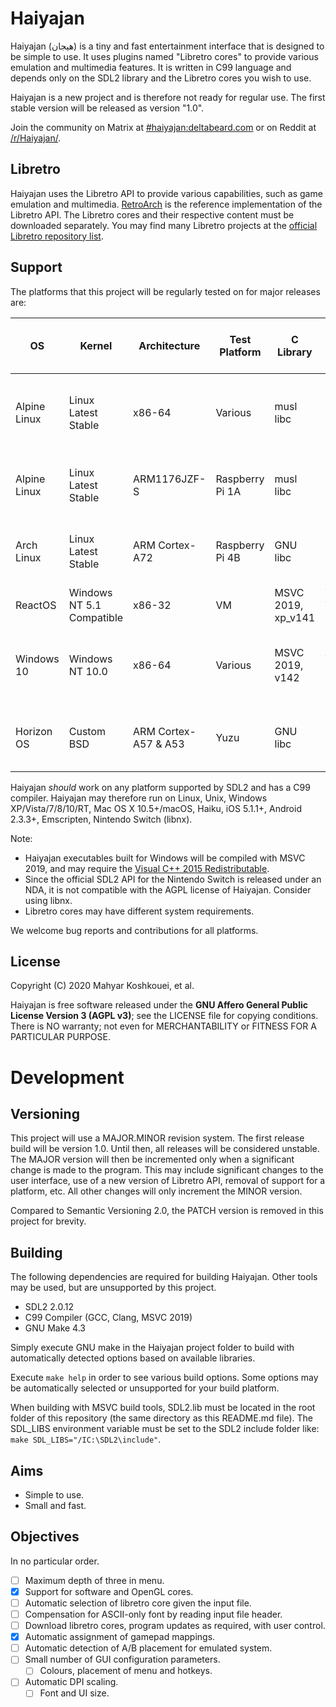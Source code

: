 # Haiyajan
Haiyajan (هیجان) is a tiny and fast entertainment interface that is designed to
be simple to use. It uses plugins named "Libretro cores" to provide various
emulation and multimedia features. It is written in C99 language and depends
only on the SDL2 library and the Libretro cores you wish to use.

Haiyajan is a new project and is therefore not ready for regular use. The first
stable version will be released as version "1.0".

Join the community on Matrix at [#haiyajan:deltabeard.com](https://matrix.to/#/#haiyajan:deltabeard.com)
or on Reddit at [/r/Haiyajan/](https://www.reddit.com/r/Haiyajan/).

## Libretro
Haiyajan uses the Libretro API to provide various capabilities, such as game
emulation and multimedia. [RetroArch](https://github.com/libretro/RetroArch) is
the reference implementation of the Libretro API. The Libretro cores and their
respective content must be downloaded separately. You may find many Libretro
projects at the [official Libretro repository list](https://github.com/libretro/).

## Support
The platforms that this project will be regularly tested on for
major releases are:

| OS           | Kernel                    | Architecture         | Test Platform   | C Library          | Additionally Tests Support For:                |
|--------------|---------------------------|----------------------|-----------------|--------------------|------------------------------------------------|
| Alpine Linux | Linux Latest Stable       | x86-64               | Various         | musl libc          | Generic Modern Linux System with OpenGL 3.3+   |
| Alpine Linux | Linux Latest Stable       | ARM1176JZF-S         | Raspberry Pi 1A | musl libc          | Any Low Power Linux System with OpenGLES 2     |
| Arch Linux   | Linux Latest Stable       | ARM Cortex-A72       | Raspberry Pi 4B | GNU libc           | Any High Power Linux System with OpenGLES 3    |
| ReactOS      | Windows NT 5.1 Compatible | x86-32               | VM              | MSVC 2019, xp_v141 | Wine, Windows XP/7/8.1/10                      |
| Windows 10   | Windows NT 10.0           | x86-64               | Various         | MSVC 2019, v142    | Generic Modern Windows System with OpenGL 3.3+ |
| Horizon OS   | Custom BSD                | ARM Cortex-A57 & A53 | Yuzu            | GNU libc           | Nintendo Switch via libNX with OpenGL 3.3+     |


Haiyajan *should* work on any platform supported by SDL2 and has a C99
compiler. Haiyajan may therefore run on Linux, Unix, Windows
XP/Vista/7/8/10/RT, Mac OS X 10.5+/macOS, Haiku, iOS 5.1.1+, Android 2.3.3+,
Emscripten, Nintendo Switch (libnx).

Note:
- Haiyajan executables built for Windows will be compiled with MSVC 2019, and
may require the
[Visual C++ 2015 Redistributable](https://support.microsoft.com/en-us/help/2977003/the-latest-supported-visual-c-downloads).
- Since the official SDL2 API for the Nintendo Switch is released under an NDA,
it is not compatible with the AGPL license of Haiyajan. Consider using libnx.
- Libretro cores may have different system requirements.

We welcome bug reports and contributions for all platforms.

## License
Copyright (C) 2020 Mahyar Koshkouei, et al.

Haiyajan is free software released under the **GNU Affero General Public
License Version 3 (AGPL v3)**; see the LICENSE file for copying conditions.
There is NO warranty; not even for MERCHANTABILITY or FITNESS FOR A
PARTICULAR PURPOSE.

# Development

## Versioning
This project will use a MAJOR.MINOR revision system. The first release build
will be version 1.0. Until then, all releases will be considered unstable.
The MAJOR version will then be incremented only when a significant change is
made to the program. This may include significant changes to the user interface,
use of a new version of Libretro API, removal of support for a platform, etc.
All other changes will only increment the MINOR version.

Compared to Semantic Versioning 2.0, the PATCH version is removed in this
project for brevity.

## Building
The following dependencies are required for building Haiyajan. Other tools
may be used, but are unsupported by this project.
- SDL2 2.0.12
- C99 Compiler (GCC, Clang, MSVC 2019)
- GNU Make 4.3

Simply execute GNU make in the Haiyajan project folder to build with
automatically detected options based on available libraries.

Execute `make help` in order to see various build options. Some options may be
automatically selected or unsupported for your build platform.

When building with MSVC build tools, SDL2.lib must be located in the root
folder of this repository (the same directory as this README.md file). The
SDL_LIBS environment variable must be set to the SDL2 include folder like:
`make SDL_LIBS="/IC:\SDL2\include"`.

## Aims
- Simple to use.
- Small and fast.

## Objectives
In no particular order.

- [ ] Maximum depth of three in menu.
- [x] Support for software and OpenGL cores.
- [ ] Automatic selection of libretro core given the input file.
- [ ] Compensation for ASCII-only font by reading input file header.
- [ ] Download libretro cores, program updates as required, with user control.
- [x] Automatic assignment of gamepad mappings.
- [ ] Automatic detection of A/B placement for emulated system.
- [ ] Small number of GUI configuration parameters.
  - [ ] Colours, placement of menu and hotkeys.
- [ ] Automatic DPI scaling.
  - [ ] Font and UI size.
